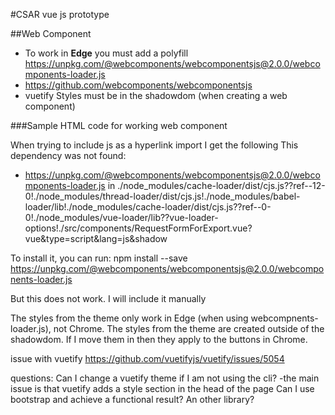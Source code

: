 #CSAR vue js prototype

##Web Component

- To work in **Edge** you must add a polyfill https://unpkg.com/@webcomponents/webcomponentsjs@2.0.0/webcomponents-loader.js
- https://github.com/webcomponents/webcomponentsjs
- vuetify Styles must be in the shadowdom (when creating a web component)

###Sample HTML code for working web component

<meta charset="utf-8">
<!-- must be first -->
<script src="https://unpkg.com/@webcomponents/webcomponentsjs@2.0.0/webcomponents-loader.js"></script>

<script src="https://unpkg.com/vue"></script>
<script src="./Request-Form.js"></script>

<!-- must be last -->
<script src="https://cdn.jsdelivr.net/npm/vuetify/dist/vuetify.js"></script>

<Request-Form></Request-Form>

When trying to include js as a hyperlink import I get the following
This dependency was not found:

- https://unpkg.com/@webcomponents/webcomponentsjs@2.0.0/webcomponents-loader.js in ./node_modules/cache-loader/dist/cjs.js??ref--12-0!./node_modules/thread-loader/dist/cjs.js!./node_modules/babel-loader/lib!./node_modules/cache-loader/dist/cjs.js??ref--0-0!./node_modules/vue-loader/lib??vue-loader-options!./src/components/RequestFormForExport.vue?vue&type=script&lang=js&shadow

To install it, you can run: npm install --save https://unpkg.com/@webcomponents/webcomponentsjs@2.0.0/webcomponents-loader.js

But this does not work. I will include it manually

The styles from the theme only work in Edge (when using webcompnents-loader.js), not Chrome.
The styles from the theme are created outside of the shadowdom. If I move them in then they apply to the buttons in Chrome.

issue with vuetify
https://github.com/vuetifyjs/vuetify/issues/5054

questions:
Can I change a vuetify theme if I am not using the cli?
-the main issue is that vuetify adds a style section in the head of the page
Can I use bootstrap and achieve a functional result?
An other library?
